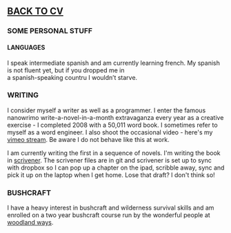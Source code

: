 ## [BACK TO CV](https://github.com/buddhamagnet/cv/blob/master/README.md) 

### SOME PERSONAL STUFF

#### LANGUAGES

I speak intermediate spanish and am currently learning french. My spanish is not fluent yet, but if you dropped me in<br />
a spanish-speaking countru I wouldn’t starve. 

### WRITING 

I consider myself a writer as well as a programmer. I enter the famous nanowrimo write-a-novel-in-a-month extravaganza every year as a creative exercise - I completed 2008 with a 50,011 word book. I sometimes refer to myself as a word engineer. I also shoot the occasional
video - here's my [vimeo stream](https://vimeo.com/user334655/videos). Be aware I do not behave like this at work.

I am currently writing the first in a sequence of novels. I'm writing the book in [scrivener](http://literatureandlatte.com). The scrivener files are in git
and scrivener is set up to sync with dropbox so I can pop up a chapter on the ipad, scribble away, sync and pick it up
on the laptop when I get home. Lose that draft? I don't think so!

### BUSHCRAFT 
I have a heavy interest in bushcraft and wilderness survival skills and am enrolled on a two year bushcraft course run by
the wonderful people at [woodland ways](http://woodland-ways.co.uk).



